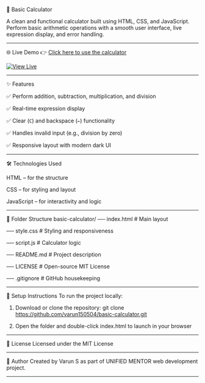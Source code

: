 🔢 Basic Calculator

A clean and functional calculator built using HTML, CSS, and JavaScript.  
Perform basic arithmetic operations with a smooth user interface, live expression display, and error handling.
------------------------------  --------------------------  --------------------------- ----------------------------  ----------------------------------------

🌐 Live Demo
👉 [Click here to use the calculator](https://varun150504.github.io/basic-calculator/)

[![View Live](https://img.shields.io/badge/View%20Calculator-Live%20Now-brightgreen?style=for-the-badge&logo=github)](https://varun150504.github.io/basic-calculator/)
------------------------ ------------------------------------ --------------------------------- ----------------------------------- ----------------------------------


 ✨ Features

 ✅ Perform addition, subtraction, multiplication, and division
 
 ✅ Real-time expression display
 
 ✅ Clear (`C`) and backspace (`←`) functionality
 
 ✅ Handles invalid input (e.g., division by zero)
 
 ✅ Responsive layout with modern dark UI
 
--------------------------------------- -------------------------------- --------------------------- ---------------------------------- ------------------------

 
 
 
 🛠️ Technologies Used
 

HTML – for the structure

CSS – for styling and layout

JavaScript – for interactivity and logic

------------------------------------------------------ ---------------------------- --------------------------- ------------------------------------------ --------
 
 📁 Folder Structure
 basic-calculator/
── index.html # Main layout

── style.css # Styling and responsiveness

── script.js # Calculator logic

── README.md # Project description

── LICENSE # Open-source MIT License

── .gitignore # GitHub housekeeping

------------------------------------ -------------------------------------------------- ----------------------------------- ----------------------------------- ------------------





🚀 Setup Instructions
To run the project locally:

1. Download or clone the repository:
git clone https://github.com/varun150504/basic-calculator.git

3. Open the folder and double-click index.html to launch in your browser

---------------------- ------------------------- ----------------------------- -------------------------------- ------------------------------------ ------------------


📜 License
Licensed under the MIT License

------------------- --------------------------------- ------------------------------- ----------------------------- --------------------------- ---------------------

🙌 Author
Created by Varun S as part of UNIFIED MENTOR web development project.

--------------------------- --------------------------- ---------------------- ---------------------- ------------------------------------ ----------------------





